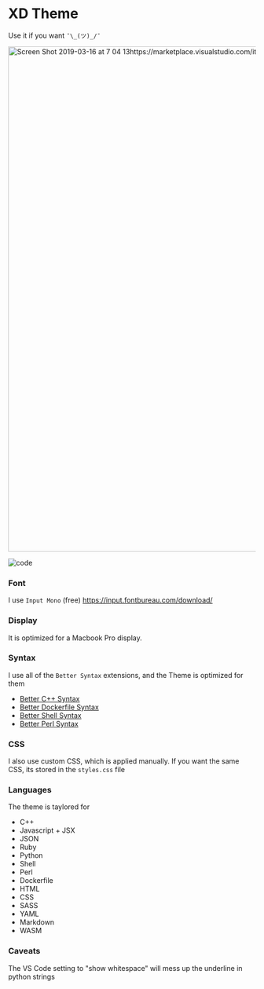 # XD Theme

Use it if you want `¯\_(ツ)_/¯`

<img width="1029" alt="Screen Shot 2019-03-16 at 7 04 13https://marketplace.visualstudio.com/items?itemName=jeff-hykin.better-perl-syntax PM" src="https://user-images.githubusercontent.com/17692058/54483273-83dc9180-481e-11e9-99e5-9c8a81a724d3.png">

![code](https://user-images.githubusercontent.com/17692058/59829511-3da63b00-9303-11e9-8cb5-f99c29abb81f.png)

### Font
I use `Input Mono` (free)
https://input.fontbureau.com/download/

### Display
It is optimized for a Macbook Pro display.

### Syntax
I use all of the `Better Syntax` extensions, and the Theme is optimized for them
- [Better C++ Syntax](https://marketplace.visualstudio.com/items?itemName=jeff-hykin.better-cpp-syntax)
- [Better Dockerfile Syntax](https://marketplace.visualstudio.com/items?itemName=jeff-hykin.better-dockerfile-syntax)
- [Better Shell Syntax](https://marketplace.visualstudio.com/items?itemName=jeff-hykin.better-shellscript-syntax)
- [Better Perl Syntax](https://marketplace.visualstudio.com/items?itemName=jeff-hykin.better-perl-syntax)

### CSS
I also use custom CSS, which is applied manually. If you want the same CSS, its stored in the `styles.css` file

### Languages
The theme is taylored for
- C++
- Javascript + JSX
- JSON
- Ruby
- Python
- Shell
- Perl
- Dockerfile
- HTML
- CSS
- SASS
- YAML
- Markdown
- WASM


### Caveats
The VS Code setting to "show whitespace" will mess up the underline in python strings

